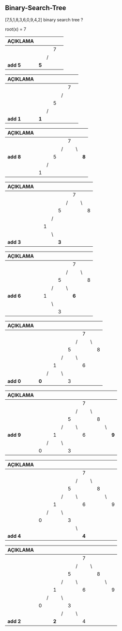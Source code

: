 ## Binary-Search-Tree

[7,5,1,8,3,6,0,9,4,2] binary search tree ?

root(x) = 7

| AÇIKLAMA |  |  |  |  |
|--        |- |- |- |- |
|          |  |  |7 |  |
|          |  |/ |  |  |
|**add 5** |**5** |  |  |  |


| AÇIKLAMA |  |  |  |  |  |  |
|--        |- |- |- |- |- |- |
|          |  |  |  |  |7 |  |
|          |  |  |  |/ |  |  |
|          |  |  |5 |  |  |  |
|          |  |/ |  |  |  |  |
|**add 1** |**1** |  |  |  |  |  |


| AÇIKLAMA |  |  |  |  |  |  |  |
|--        |- |- |- |- |- |- |- |
|          |  |  |  |  |7 |  |  |
|          |  |  |  |/ |  |\ |  |
|**add 8** |  |  |5 |  |  |  |**8** |
|          |  |/ |  |  |  |  |  |
|          |1 |  |  |  |  |  |  |


| AÇIKLAMA |  |  |  |  |  |  |  |  |
|--        |- |- |- |- |- |- |- |- |
|          |  |  |  |  |  |7 |  |  |
|          |  |  |  |  |/ |  |\ |  |
|          |  |  |  |5 |  |  |  |8 |
|          |  |  |/ |  |  |  |  |  |
|          |  |1 |  |  |  |  |  |  |
|          |  |  |\ |  |  |  |  |  |
|**add 3** |  |  |  |**3** |  |  |  |  |


| AÇIKLAMA |  |  |  |  |  |  |  |  |
|--        |- |- |- |- |- |- |- |- |
|          |  |  |  |  |  |7 |  |  |
|          |  |  |  |  |/ |  |\ |  |
|          |  |  |  |5 |  |  |  |8 |
|          |  |  |/ |  |\ |  |  |  |
|**add 6** |  |1 |  |  |  |**6** |  |  |
|          |  |  |\ |  |  |  |  |  |
|          |  |  |  |3 |  |  |  |  |


| AÇIKLAMA |  |  |  |  |  |  |  |  |  |
|--        |- |- |- |- |- |- |- |- |- |
|          |  |  |  |  |  |  |7 |  |  |
|          |  |  |  |  |  |/ |  |\ |  |
|          |  |  |  |  |5 |  |  |  |8 |
|          |  |  |  |/ |  |\ |  |  |  |
|          |  |  |1 |  |  |  |6 |  |  |
|          |  |/ |  |\ |  |  |  |  |  |
|**add 0** |**0** |  |  |  |3 |  |  |  |  |


| AÇIKLAMA |  |  |  |  |  |  |  |  |  |  |  |
|--        |- |- |- |- |- |- |- |- |- |- |- |
|          |  |  |  |  |  |  |7 |  |  |  |  |
|          |  |  |  |  |  |/ |  |\ |  |  |  |
|          |  |  |  |  |5 |  |  |  |8 |  |  |
|          |  |  |  |/ |  |\ |  |  |  |\ |  |
|**add 9** |  |  |1 |  |  |  |6 |  |  |  |**9** |
|          |  |/ |  |\ |  |  |  |  |  |  |  |
|          |0 |  |  |  |3 |  |  |  |  |  |  |


| AÇIKLAMA |  |  |  |  |  |  |  |  |  |  |  |
|--        |- |- |- |- |- |- |- |- |- |- |- |
|          |  |  |  |  |  |  |7 |  |  |  |  |
|          |  |  |  |  |  |/ |  |\ |  |  |  |
|          |  |  |  |  |5 |  |  |  |8 |  |  |
|          |  |  |  |/ |  |\ |  |  |  |\ |  |
|          |  |  |1 |  |  |  |6 |  |  |  |9 |
|          |  |/ |  |\ |  |  |  |  |  |  |  |
|          |0 |  |  |  |3 |  |  |  |  |  |  |
|          |  |  |  |  |  |\ |  |  |  |  |  |
|**add 4** |  |  |  |  |  |  |**4** |  |  |  |  |


| AÇIKLAMA |  |  |  |  |  |  |  |  |  |  |  |
|--        |- |- |- |- |- |- |- |- |- |- |- |
|          |  |  |  |  |  |  |7 |  |  |  |  |
|          |  |  |  |  |  |/ |  |\ |  |  |  |
|          |  |  |  |  |5 |  |  |  |8 |  |  |
|          |  |  |  |/ |  |\ |  |  |  |\ |  |
|          |  |  |1 |  |  |  |6 |  |  |  |9 |
|          |  |/ |  |\ |  |  |  |  |  |  |  |
|          |0 |  |  |  |3 |  |  |  |  |  |  |
|          |  |  |  |/ |  |\ |  |  |  |  |  |
|**add 2** |  |  |**2** |  |  |  |4 |  |  |  |  |
